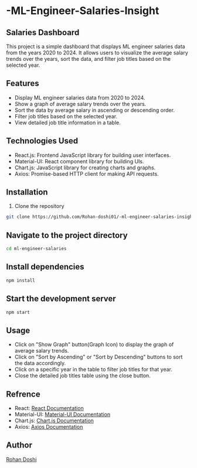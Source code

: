 # -ML-Engineer-Salaries-Insight

## Salaries Dashboard

This project is a simple dashboard that displays ML engineer salaries data from the years 2020 to 2024. It allows users to visualize the average salary trends over the years, sort the data, and filter job titles based on the selected year.

## Features

- Display ML engineer salaries data from 2020 to 2024.
- Show a graph of average salary trends over the years.
- Sort the data by average salary in ascending or descending order.
- Filter job titles based on the selected year.
- View detailed job title information in a table.

## Technologies Used

- React.js: Frontend JavaScript library for building user interfaces.
- Material-UI: React component library for building UIs.
- Chart.js: JavaScript library for creating charts and graphs.
- Axios: Promise-based HTTP client for making API requests.

## Installation

1. Clone the repository

```bash
git clone https://github.com/Rohan-doshi01/-ml-engineer-salaries-insight.git
```

## Navigate to the project directory

```bash
cd ml-engineer-salaries
```

## Install dependencies

```bash
npm install
```

## Start the development server

```bash
npm start
```
## Usage
- Click on "Show Graph" button(Graph Icon) to display the graph of average salary trends.
- Click on "Sort by Ascending" or "Sort by Descending" buttons to sort the data accordingly.
- Click on a specific year in the table to filter job titles for that year.
- Close the detailed job titles table using the close button.

## Refrence
- React: [React Documentation](https://legacy.reactjs.org/docs/getting-started.html)
- Material-UI: [Material-UI Documentation](https://mui.com/)
- Chart.js: [Chart.js Documentation](https://www.chartjs.org/docs/latest/)
- Axios: [Axios Documentation](https://axios-http.com/docs/intro)

## Author
[Rohan Doshi](https://github.com/Rohan-doshi01)

